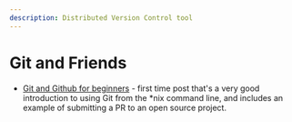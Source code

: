 ```yaml
---
description: Distributed Version Control tool
---
```


# Git and Friends

* [Git and Github for beginners](https://dev.to/tracycss/git-and-github-for-beginners-po3) - first time post that's a very good introduction to using Git from the \*nix command line, and includes an example of submitting a PR to an open source project.

